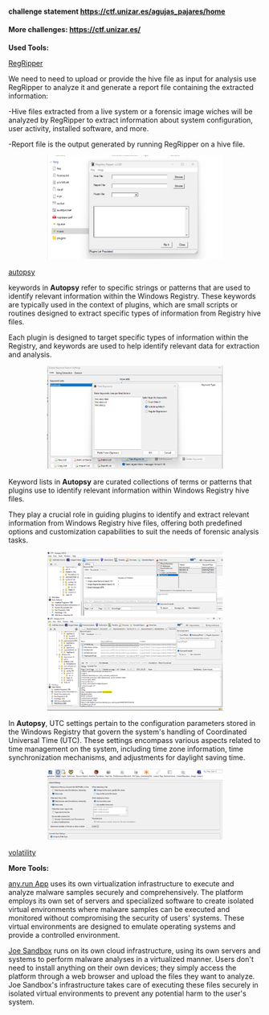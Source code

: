 #### challenge statement https://ctf.unizar.es/agujas_pajares/home
#### More challenges: https://ctf.unizar.es/
__Used Tools:__

<a href="https://github.com/keydet89/RegRipper3.0">RegRipper</a>

We need to  need to upload or provide the hive file as input for analysis use RegRipper to analyze it and generate a report file containing the extracted information:

-Hive files extracted from a live system or a forensic image wiches will be analyzed by RegRipper to extract information about system configuration, user activity, installed software, and more.

-Report file is the output generated by running RegRipper on a hive file.

<p align="center">
<img src="regripper.png" width="350">

<a href="https://www.autopsy.com/download/">autopsy</a>

keywords in __Autopsy__ refer to specific strings or patterns that are used to identify relevant information within the Windows Registry. These keywords are typically used in the context of plugins, which are small scripts or routines designed to extract specific types of information from Registry hive files.

Each plugin is designed to target specific types of information within the Registry, and keywords are used to help identify relevant data for extraction and analysis.

<p align="center">
<img src="KeyWords-types.png" width="350">

Keyword lists in __Autopsy__ are curated collections of terms or patterns that plugins use to identify relevant information within Windows Registry hive files.

They play a crucial role in guiding plugins to identify and extract relevant information from Windows Registry hive files, offering both predefined options and customization capabilities to suit the needs of forensic analysis tasks.

<p align="center">
<img src="keywordLists.png" width="350">
  
<img src="html.png" width="350">

In __Autopsy__, UTC settings pertain to the configuration parameters stored in the Windows Registry that govern the system's handling of Coordinated Universal Time (UTC). These settings encompass various aspects related to time management on the system, including time zone information, time synchronization mechanisms, and adjustments for daylight saving time.

<p align="center">
<img src="timeConfig-UTC.png" width="350">
  
<a href="https://github.com/volatilityfoundation/volatility3">volatility</a><br>

__More Tools:__

<a href="https://app.any.run/submissions/">any.run App</a> uses its own virtualization infrastructure to execute and analyze malware samples securely and comprehensively. The platform employs its own set of servers and specialized software to create isolated virtual environments where malware samples can be executed and monitored without compromising the security of users' systems. These virtual environments are designed to emulate operating systems and provide a controlled environment.

<a href="https://www.joesandbox.com/">Joe Sandbox</a> runs on its own cloud infrastructure, using its own servers and systems to perform malware analyses in a virtualized manner. Users don't need to install anything on their own devices; they simply access the platform through a web browser and upload the files they want to analyze. Joe Sandbox's infrastructure takes care of executing these files securely in isolated virtual environments to prevent any potential harm to the user's system.


